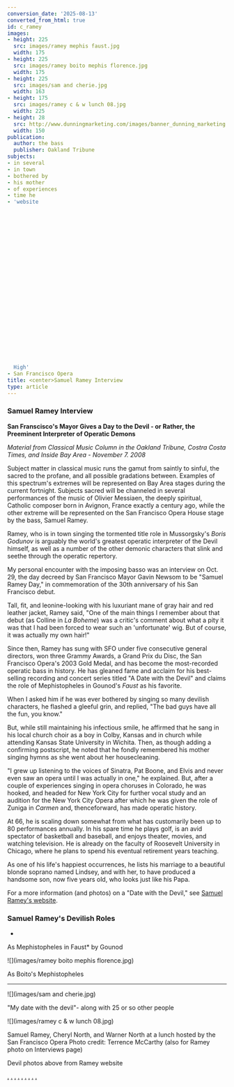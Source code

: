 ```yaml
---
conversion_date: '2025-08-13'
converted_from_html: true
id: c_ramey
images:
- height: 225
  src: images/ramey mephis faust.jpg
  width: 175
- height: 225
  src: images/ramey boito mephis florence.jpg
  width: 175
- height: 225
  src: images/sam and cherie.jpg
  width: 163
- height: 175
  src: images/ramey c & w lunch 08.jpg
  width: 225
- height: 28
  src: http://www.dunningmarketing.com/images/banner_dunning_marketing.gif
  width: 150
publication:
  author: the bass
  publisher: Oakland Tribune
subjects:
- in several
- in town
- bothered by
- his mother
- of experiences
- time he
- 'website


























  High'
- San Francisco Opera
title: <center>Samuel Ramey Interview
type: article
---
```


### Samuel Ramey Interview

**San Franscisco's Mayor Gives a Day to the Devil - or Rather, the Preeminent Interpreter of Operatic Demons**

*Material from Classical Music Column in the Oakland Tribune, Costra Costa Times, and Inside Bay Area - November 7. 2008*

Subject matter in classical music runs the gamut from saintly to sinful, the sacred to the profane, and all possible gradations between. Examples of this spectrum's extremes will be represented on Bay Area stages during the current fortnight. Subjects sacred will be channeled in several performances of the music of Olivier Messiaen, the deeply spiritual, Catholic composer born in Avignon, France exactly a century ago, while the other extreme will be represented on the San Francisco Opera House stage by the bass, Samuel Ramey.

 Ramey, who is in town singing the tormented title role in Mussorgsky's *Boris Godunov* is arguably the world's greatest operatic interpreter of the Devil himself, as well as a number of the other demonic characters that slink and seethe through the operatic repertory.

 My personal encounter with the imposing basso was an interview on Oct. 29, the day decreed by San Francisco Mayor Gavin Newsom to be "Samuel Ramey Day," in commemoration of the 30th anniversary of his San Francisco debut.

 Tall, fit, and leonine-looking with his luxuriant mane of gray hair and red leather jacket, Ramey said, "One of the main things I remember about that debut (as Colline in *La Boheme*) was a critic's comment about what a pity it was that I had been forced to wear such an 'unfortunate' wig. But of course, it was actually my own hair!"

 Since then, Ramey has sung with SFO under five consecutive general directors, won three Grammy Awards, a Grand Prix du Disc, the San Francisco Opera's 2003 Gold Medal, and has become the most-recorded operatic bass in history. He has gleaned fame and acclaim for his best-selling recording and concert series titled "A Date with the Devil" and claims the role of Mephistopheles in Gounod's *Faust* as his favorite.

 When I asked him if he was ever bothered by singing so many devilish characters, he flashed a gleeful grin, and replied, "The bad guys have all the fun, you know."

 But, while still maintaining his infectious smile, he affirmed that he sang in his local church choir as a boy in Colby, Kansas and in church while attending Kansas State University in Wichita. Then, as though adding a confirming postscript, he noted that he fondly remembered his mother singing hymns as she went about her housecleaning.

 "I grew up listening to the voices of Sinatra, Pat Boone, and Elvis and never even saw an opera until I was actually in one," he explained. But, after a couple of experiences singing in opera choruses in Colorado, he was hooked, and headed for New York City for further vocal study and an audition for the New York City Opera after which he was given the role of Zuniga in *Carmen* and, thenceforward, has made operatic history.

 At 66, he is scaling down somewhat from what has customarily been up to 80 performances annually. In his spare time he plays golf, is an avid spectator of basketball and baseball, and enjoys theater, movies, and watching television. He is already on the faculty of Roosevelt University in Chicago, where he plans to spend his eventual retirement years teaching.

 As one of his life's happiest occurrences, he lists his marriage to a beautiful blonde soprano named Lindsey, and with her, to have produced a handsome son, now five years old, who looks just like his Papa.

For a more information (and photos) on a "Date with the Devil," see [Samuel Ramey's website](http://www.samuelramey.com/).

### Samuel Ramey's Devilish Roles

*

As Mephistopheles in Faust* by Gounod

![](images/ramey boito mephis florence.jpg)

As Boito's Mephistopheles

*******

![](images/sam and cherie.jpg)

"My date with the devil"- along with 25 or so other people

![](images/ramey c & w lunch 08.jpg)

Samuel Ramey, Cheryl North, and Warner North at a lunch hosted by the San Francisco Opera
Photo credit: Terrence McCarthy
 (also for Ramey photo on Interviews page)

Devil photos above from Ramey website

[.](http://www.dunningmarketing.com)
[.](http://www.witnessamerica.com)
[.](http://www.witnessamerica.com/camcorders)
[.](http://www.ksql.com)
[.](http://www.ascendaviation.com)
[.](http://www.echovalleysupply.com)
[.](http://www.northworks.net)
[.](http://www.attainia.com)
[.](http://www.briandunning.com)